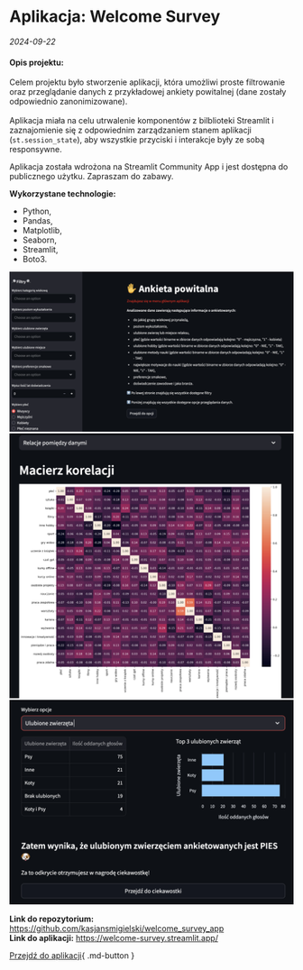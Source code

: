 # Aplikacja: Welcome Survey

*2024-09-22*

#### **Opis projektu:**
Celem projektu było stworzenie aplikacji, która umożliwi proste filtrowanie oraz przeglądanie danych z przykładowej ankiety powitalnej (dane zostały odpowiednio zanonimizowane). <br><br> Aplikacja miała na celu utrwalenie komponentów z bilblioteki Streamlit i zaznajomienie się z odpowiednim zarządzaniem stanem aplikacji (`st.session_state`), aby wszystkie przyciski i interakcje były ze sobą responsywne.

Aplikacja została wdrożona na Streamlit Community App i jest dostępna do publicznego użytku. Zapraszam do zabawy.

**Wykorzystane technologie:**<br>
- Python,<br>
- Pandas,<br>
- Matplotlib,<br>
- Seaborn,<br>
- Streamlit,<br>
- Boto3.


![alt text](image.png)
![alt text](image-1.png)
![alt text](image-2.png)



**Link do repozytorium:** https://github.com/kasjansmigielski/welcome_survey_app<br>
**Link do aplikacji:** https://welcome-survey.streamlit.app/


[Przejdź do aplikacji](https://welcome-survey.streamlit.app/){ .md-button }